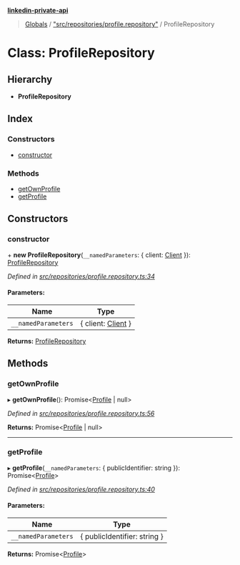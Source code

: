 **[linkedin-private-api](../README.md)**

> [Globals](../globals.md) / ["src/repositories/profile.repository"](../modules/_src_repositories_profile_repository_.md) / ProfileRepository

# Class: ProfileRepository

## Hierarchy

* **ProfileRepository**

## Index

### Constructors

* [constructor](_src_repositories_profile_repository_.profilerepository.md#constructor)

### Methods

* [getOwnProfile](_src_repositories_profile_repository_.profilerepository.md#getownprofile)
* [getProfile](_src_repositories_profile_repository_.profilerepository.md#getprofile)

## Constructors

### constructor

\+ **new ProfileRepository**(`__namedParameters`: { client: [Client](_src_core_client_.client.md)  }): [ProfileRepository](_src_repositories_profile_repository_.profilerepository.md)

*Defined in [src/repositories/profile.repository.ts:34](https://github.com/eilonmore/linkedin-private-api/blob/a50722e/src/repositories/profile.repository.ts#L34)*

#### Parameters:

Name | Type |
------ | ------ |
`__namedParameters` | { client: [Client](_src_core_client_.client.md)  } |

**Returns:** [ProfileRepository](_src_repositories_profile_repository_.profilerepository.md)

## Methods

### getOwnProfile

▸ **getOwnProfile**(): Promise\<[Profile](../interfaces/_src_entities_profile_entity_.profile.md) \| null>

*Defined in [src/repositories/profile.repository.ts:56](https://github.com/eilonmore/linkedin-private-api/blob/a50722e/src/repositories/profile.repository.ts#L56)*

**Returns:** Promise\<[Profile](../interfaces/_src_entities_profile_entity_.profile.md) \| null>

___

### getProfile

▸ **getProfile**(`__namedParameters`: { publicIdentifier: string  }): Promise\<[Profile](../interfaces/_src_entities_profile_entity_.profile.md)>

*Defined in [src/repositories/profile.repository.ts:40](https://github.com/eilonmore/linkedin-private-api/blob/a50722e/src/repositories/profile.repository.ts#L40)*

#### Parameters:

Name | Type |
------ | ------ |
`__namedParameters` | { publicIdentifier: string  } |

**Returns:** Promise\<[Profile](../interfaces/_src_entities_profile_entity_.profile.md)>
